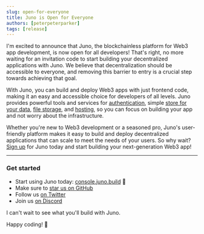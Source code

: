 ```yaml
---
slug: open-for-everyone
title: Juno is Open for Everyone
authors: [peterpeterparker]
tags: [release]
---
```


I'm excited to announce that Juno, the blockchainless platform for Web3 app development, is now open for all developers! That's right, no more waiting for an invitation code to start building your decentralized applications with Juno. We believe that decentralization should be accessible to everyone, and removing this barrier to entry is a crucial step towards achieving that goal.

With Juno, you can build and deploy Web3 apps with just frontend code, making it an easy and accessible choice for developers of all levels. Juno provides powerful tools and services for [authentication](/docs/build/authentication), simple [store for your data](/docs/build/datastore), [file storage](/docs/build/storage), and [hosting](/docs/build/hosting), so you can focus on building your app and not worry about the infrastructure.

Whether you're new to Web3 development or a seasoned pro, Juno's user-friendly platform makes it easy to build and deploy decentralized applications that can scale to meet the needs of your users. So why wait? [Sign up](https://console.juno.build) for Juno today and start building your next-generation Web3 app!

<!--truncate-->

---

### Get started

- Start using Juno today: [console.juno.build](https://console.juno.build) 🚀
- Make sure to [star us on GitHub](https://github.com/buildwithjuno/juno)
- Follow us [on Twitter](https://twitter.com/junobuild)
- Join us [on Discord](https://discord.gg/wHZ57Z2RAG)

I can't wait to see what you'll build with Juno.

Happy coding! 👋
